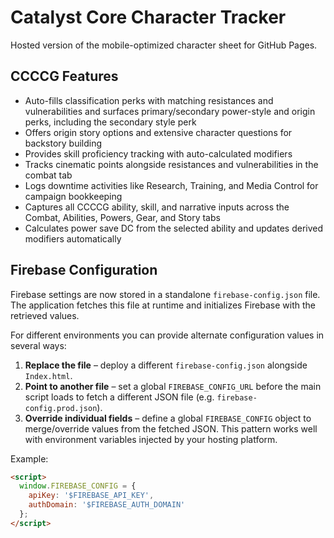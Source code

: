 # Catalyst Core Character Tracker

Hosted version of the mobile-optimized character sheet for GitHub Pages.

## CCCCG Features

- Auto-fills classification perks with matching resistances and vulnerabilities and surfaces primary/secondary power-style and origin perks, including the secondary style perk
- Offers origin story options and extensive character questions for backstory building
- Provides skill proficiency tracking with auto-calculated modifiers
- Tracks cinematic points alongside resistances and vulnerabilities in the combat tab
- Logs downtime activities like Research, Training, and Media Control for campaign bookkeeping
- Captures all CCCCG ability, skill, and narrative inputs across the Combat, Abilities, Powers, Gear, and Story tabs
- Calculates power save DC from the selected ability and updates derived modifiers automatically

## Firebase Configuration

Firebase settings are now stored in a standalone `firebase-config.json` file. The
application fetches this file at runtime and initializes Firebase with the
retrieved values.

For different environments you can provide alternate configuration values in
several ways:

1. **Replace the file** – deploy a different `firebase-config.json` alongside
   `Index.html`.
2. **Point to another file** – set a global `FIREBASE_CONFIG_URL` before the
   main script loads to fetch a different JSON file (e.g. `firebase-config.prod.json`).
3. **Override individual fields** – define a global `FIREBASE_CONFIG` object to
   merge/override values from the fetched JSON. This pattern works well with
   environment variables injected by your hosting platform.

Example:

```html
<script>
  window.FIREBASE_CONFIG = {
    apiKey: '$FIREBASE_API_KEY',
    authDomain: '$FIREBASE_AUTH_DOMAIN'
  };
</script>
```
